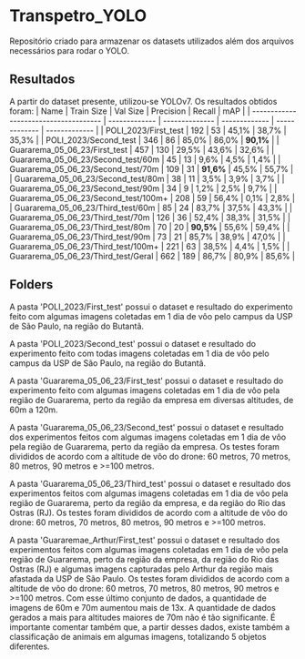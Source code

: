 # Transpetro_YOLO
Repositório criado para armazenar os datasets utilizados além dos arquivos necessários para rodar o YOLO.

## Resultados
A partir do dataset presente, utilizou-se YOLOv7. Os resultados obtidos foram:
|                   Name                  |   Train Size  |    Val Size   |   Precision   |    Recall     |      mAP      |
|  -------------------------------------  | ------------- | -------------- | ------------- | ------------- | ------------- |
|           POLI_2023/First_test          |      192      |        53      |     45,1%     |     38,7%     |     35,3%     |
|           POLI_2023/Second_test         |      346      |        86      |     85,0%     |     86,0%     |     **90,1%**     |
|       Guararema_05_06_23/First_test     |      457      |       130      |     29,5%     |     43,6%     |     32,6%     |
|    Guararema_05_06_23/Second_test/60m   |       45      |        13      |      9,6%     |      4,5%     |      1,4%     |
|    Guararema_05_06_23/Second_test/70m   |      109      |        31      |     **91,6%**     |     45,5%     |     55,7%     |
|    Guararema_05_06_23/Second_test/80m   |       38      |        11      |      3,5%     |      3,9%     |      3,7%     |
|    Guararema_05_06_23/Second_test/90m   |       34      |         9      |      1,2%     |      2,5%     |      9,7%     |
|   Guararema_05_06_23/Second_test/100m+  |      208      |        59      |     56,4%     |      0,1%     |      2,8%     |
|    Guararema_05_06_23/Third_test/60m    |       85      |        24      |     83,7%     |     37,5%     |     43,3%     |
|    Guararema_05_06_23/Third_test/70m    |      126      |        36      |     52,4%     |     38,3%     |     31,5%     |
|    Guararema_05_06_23/Third_test/80m    |       70      |        20      |     **90,5%**     |     55,6%     |     59,4%     |
|    Guararema_05_06_23/Third_test/90m    |       73      |        21      |     85,7%     |     38,9%     |     47,0%     |
|   Guararema_05_06_23/Third_test/100m+   |      221      |        63      |     38,5%     |      4,4%     |      1,5%     |
|   Guararema_05_06_23/Third_test/Geral   |      662      |       189      |     86,7%     |     80,9%     |     85,6%     |

## Folders
A pasta 'POLI_2023/First_test' possui o dataset e resultado do experimento feito com algumas imagens coletadas em 1 dia de vôo pelo campus da USP de São Paulo, na região do Butantã.

A pasta 'POLI_2023/Second_test' possui o dataset e resultado do experimento feito com todas imagens coletadas em 1 dia de vôo pelo campus da USP de São Paulo, na região do Butantã.

A pasta 'Guararema_05_06_23/First_test' possui o dataset e resultado do experimento feito com algumas imagens coletadas em 1 dia de vôo pela região de Guararema, perto da região da empresa em diversas altitudes, de 60m a 120m.

A pasta 'Guararema_05_06_23/Second_test' possui o dataset e resultado dos experimentos feitos com algumas imagens coletadas em 1 dia de vôo pela região de Guararema, perto da região da empresa. Os testes foram divididos de acordo com a altitude de vôo do drone: 60 metros, 70 metros, 80 metros, 90 metros e >=100 metros.

A pasta 'Guararema_05_06_23/Third_test' possui o dataset e resultado dos experimentos feitos com algumas imagens coletadas em 1 dia de vôo pela região de Guararema, perto da região da empresa, e da região do Rio das Ostras (RJ). Os testes foram divididos de acordo com a altitude de vôo do drone: 60 metros, 70 metros, 80 metros, 90 metros e >=100 metros.

A pasta 'Guararemae_Arthur/First_test' possui o dataset e resultado dos experimentos feitos com algumas imagens coletadas em 1 dia de vôo pela região de Guararema, perto da região da empresa, da região do Rio das Ostras (RJ) e algumas imagens capturadas pelo Arthur da região mais afastada da USP de São Paulo. Os testes foram divididos de acordo com a altitude de vôo do drone: 60 metros, 70 metros, 80 metros, 90 metros e >=100 metros. Com esse último conjunto de dados, a quantidade de imagens de 60m e 70m aumentou mais de 13x. A quantidade de dados gerados a mais para altitudes maiores de 70m não é tão significante. É importante comentar também que, a partir desses dados, existe também a classificação de animais em algumas imagens, totalizando 5 objetos diferentes.